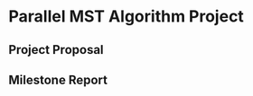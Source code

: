 # Parallel MST Algorithm Project
## Project Proposal
<object data="project-proposal.pdf" width="1000" height="1000" type='application/pdf'></object>

## Milestone Report
<object data="milestone-report.pdf" width="1000" height="1000" type='application/pdf'></object>
